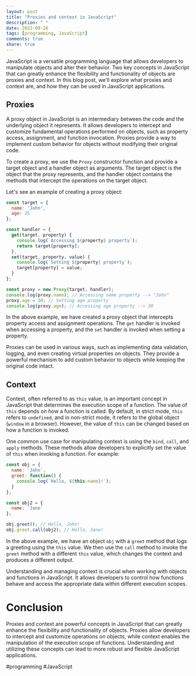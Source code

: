 ```yaml
---
layout: post
title: "Proxies and context in JavaScript"
description: " "
date: 2023-09-26
tags: [programming, JavaScript]
comments: true
share: true
---
```


JavaScript is a versatile programming language that allows developers to manipulate objects and alter their behavior. Two key concepts in JavaScript that can greatly enhance the flexibility and functionality of objects are proxies and context. In this blog post, we'll explore what proxies and context are, and how they can be used in JavaScript applications.

## Proxies

A proxy object in JavaScript is an intermediary between the code and the underlying object it represents. It allows developers to intercept and customize fundamental operations performed on objects, such as property access, assignment, and function invocation. Proxies provide a way to implement custom behavior for objects without modifying their original code.

To create a proxy, we use the `Proxy` constructor function and provide a target object and a handler object as arguments. The target object is the object that the proxy represents, and the handler object contains the methods that intercept the operations on the target object. 

Let's see an example of creating a proxy object:

```javascript
const target = {
  name: 'John',
  age: 25
};

const handler = {
  get(target, property) {
    console.log(`Accessing ${property} property`);
    return target[property];
  },
  set(target, property, value) {
    console.log(`Setting ${property} property`);
    target[property] = value;
  }
};

const proxy = new Proxy(target, handler);
console.log(proxy.name); // Accessing name property --> "John"
proxy.age = 30; // Setting age property
console.log(proxy.age); // Accessing age property --> 30
```

In the above example, we have created a proxy object that intercepts property access and assignment operations. The `get` handler is invoked when accessing a property, and the `set` handler is invoked when setting a property.

Proxies can be used in various ways, such as implementing data validation, logging, and even creating virtual properties on objects. They provide a powerful mechanism to add custom behavior to objects while keeping the original code intact.

## Context

Context, often referred to as `this` value, is an important concept in JavaScript that determines the execution scope of a function. The value of `this` depends on how a function is called. By default, in strict mode, `this` refers to `undefined`, and in non-strict mode, it refers to the global object (`window` in a browser). However, the value of `this` can be changed based on how a function is invoked.

One common use case for manipulating context is using the `bind`, `call`, and `apply` methods. These methods allow developers to explicitly set the value of `this` when invoking a function. For example:

```javascript
const obj = {
  name: 'John',
  greet: function() {
    console.log(`Hello, ${this.name}!`);
  }
};

const obj2 = {
  name: 'Jane'
};

obj.greet(); // Hello, John!
obj.greet.call(obj2); // Hello, Jane!
```

In the above example, we have an object `obj` with a `greet` method that logs a greeting using the `this` value. We then use the `call` method to invoke the `greet` method with a different `this` value, which changes the context and produces a different output.

Understanding and managing context is crucial when working with objects and functions in JavaScript. It allows developers to control how functions behave and access the appropriate data within different execution scopes.

# Conclusion

Proxies and context are powerful concepts in JavaScript that can greatly enhance the flexibility and functionality of objects. Proxies allow developers to intercept and customize operations on objects, while context enables the manipulation of the execution scope of functions. Understanding and utilizing these concepts can lead to more robust and flexible JavaScript applications.

#programming #JavaScript